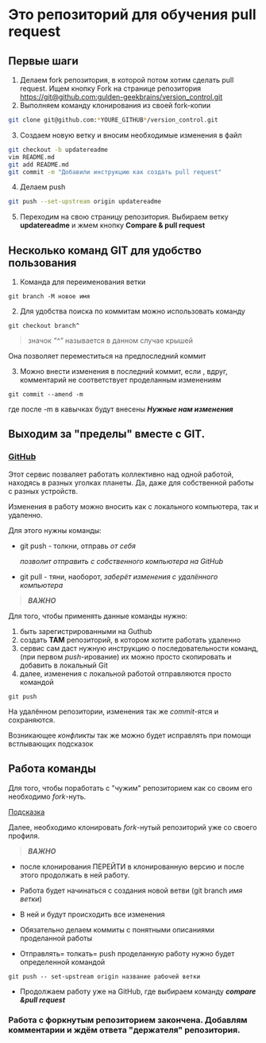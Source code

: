 ﻿# Это репозиторий для обучения pull request

## Первые шаги

1. Делаем fork репозитория, в которой потом хотим сделать pull request. Ищем кнопку Fork на странице репозитория <https://git@github.com:gulden-geekbrains/version_control.git>
2. Выполняем команду клонирования из своей fork-копии
```sh
git clone git@github.com:*YOURE_GITHUB*/version_control.git
```
3. Создаем новую ветку и вносим необходимые изменения в файл
```sh
git checkout -b updatereadme
vim README.md
git add README.md
git commit -m "Добавили инструкцию как создать pull request"
```
4. Делаем push  
```sh
git push --set-upstream origin updatereadme
```
5. Переходим на свою страницу репозитория. Выбираем ветку **updatereadme** и жмем кнопку **Compare & pull request**

## Несколько команд **GIT** для удобство пользования

1. Команда для переименования ветки 

```
git branch -M новое имя
```

2. Для удобства поиска по коммитам можно использовать команду

``` 
git checkout branch^ 
```

> значок *"^"* называется в данном случае крышей

Она позволяет переместиться на предпоследний коммит

3. Можно внести изменения в последний коммит, если , вдруг, комментарий не соответствует проделанным изменениям

```
git commit --amend -m 
```
где после -m в кавычках будут внесены _**Нужные нам изменения**_


## Выходим за "пределы" вместе с GIT.

### [GitHub](https://github.com)

Этот сервис позваляет работать коллективно над одной работой, находясь в разных уголках планеты. Да, даже для собственной работы с разных устройств. 

Изменения в работу можно вносить как с локального компьютера, так и удаленно.

Для этого нужны команды:

* git push - толкни, отправь *от себя* 
   
   *позволит отправить с собственного компьютера на GitHub*

* git pull - тяни, наоборот, _заберёт изменения с удалённого компьютера_

> _**ВАЖНО**_


 Для  того, чтобы применять данные команды нужно: 
  
  1. быть зарегистрированными на Guthub
  2. создать **ТАМ** репозиторий, в котором хотите работать удаленно
  3. сервис сам даст нужную инструкцию о последовательности команд,(при первом _push_-ирование) их можно просто скопировать и добавить в локальный  Git
  4. далее, изменения с локальной работой отправляются просто командой 

  ```
  git push
  ```

На удалённом репозитории, изменения так же _commit_-ятся и сохраняются. 

Возникающее _конфликты_ так же можно будет исправлять при помощи встлывающих подсказок

## Работа команды

 Для того, чтобы поработать с "чужим" репозиторием как со своим его необходимо _fork_-нуть.

 [Подсказка](fork.png)

Далее, необходимо клонировать _fork_-нутый репозиторий уже со своего профиля.

> _**ВАЖНО**_

* после клонирования ПЕРЕЙТИ в клонированную версию и после этого продолжать в ней работу.


* Работа будет начинаться с создания новой ветви (git branch _имя ветки_)

* В ней и будут происходить все изменения

* Обязательно делаем коммиты с понятными описаниями проделанной работы

* Отправлять= толкать= push проделанную работу нужно будет определенной командой

``` 
git push -- set-upstream origin название рабочей ветки
```

* Продолжаем работу уже на GitHub, где выбираем команду _**compare &pull request**_ 

### Работа с форкнутым репозиторием закончена. Добавлям комментарии и ждём ответа "держателя" репозитория.
